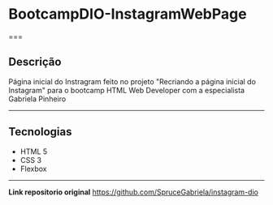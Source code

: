 # BootcampDIO-InstagramWebPage
===
## Descrição

Página inicial do Instragram feito no projeto "Recriando a página inicial do Instagram" para o bootcamp HTML Web Developer com a especialista Gabriela Pinheiro

---

## Tecnologias

- HTML 5
- CSS 3 
- Flexbox

---

**Link repositorio original** https://github.com/SpruceGabriela/instagram-dio
